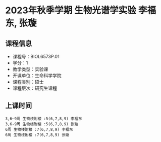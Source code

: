 # 2023年秋季学期 生物光谱学实验 李福东, 张璇






## 课程信息

- 课程号：BIOL6573P.01
- 学分：1
- 教学类型：实验课
- 开课单位：生命科学学院
- 课程类别：硕士
- 课程层次：研究生课程

## 上课时间

```
3,6~9周 生物楼附楼 :5(6,7,8,9) 李福东
3,6~9周 生物楼附楼 :5(6,7,8,9) 张璇
6周 生物楼附楼 :7(6,7,8,9) 李福东
6周 生物楼附楼 :7(6,7,8,9) 张璇
```

